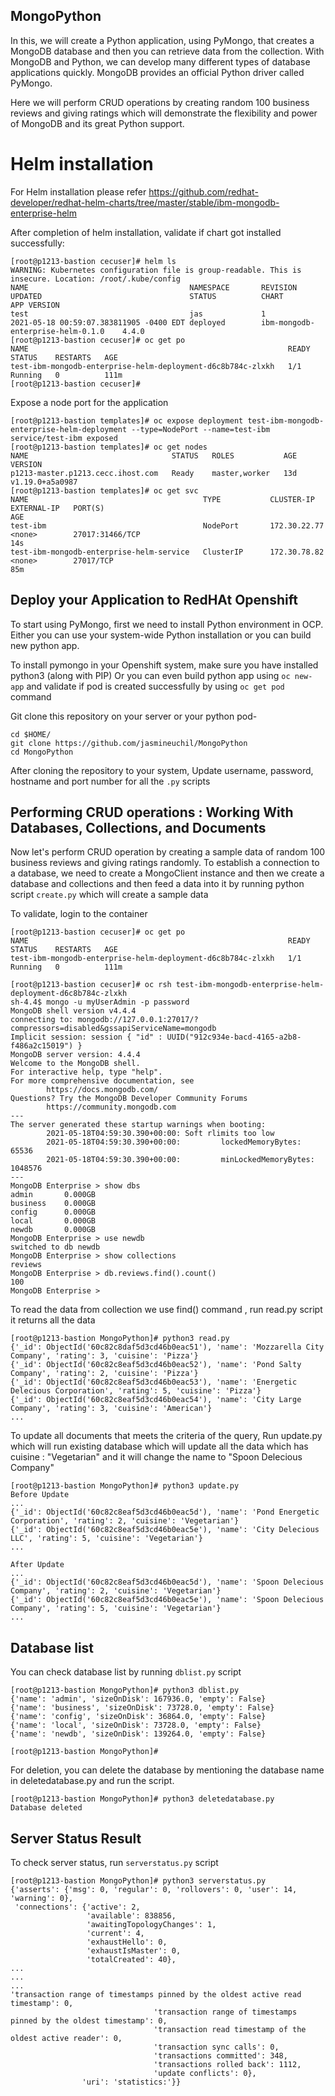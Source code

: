 ## MongoPython

In this, we will create a Python application, using PyMongo, that creates a MongoDB database and then you can retrieve data from the collection.
With MongoDB and Python, we can develop many different types of database applications quickly. MongoDB provides an official Python driver called PyMongo.

Here we will perform CRUD operations by creating random 100 business reviews and giving ratings which will demonstrate the flexibility and power of MongoDB and its great Python support.

# Helm installation

For Helm installation please refer https://github.com/redhat-developer/redhat-helm-charts/tree/master/stable/ibm-mongodb-enterprise-helm

After completion of helm installation, validate if chart got installed successfully:

```
[root@p1213-bastion cecuser]# helm ls
WARNING: Kubernetes configuration file is group-readable. This is insecure. Location: /root/.kube/config
NAME                                    NAMESPACE       REVISION        UPDATED                                 STATUS          CHART                                APP VERSION
test                                    jas             1               2021-05-18 00:59:07.383811905 -0400 EDT deployed        ibm-mongodb-enterprise-helm-0.1.0    4.4.0
[root@p1213-bastion cecuser]# oc get po
NAME                                                          READY   STATUS    RESTARTS   AGE
test-ibm-mongodb-enterprise-helm-deployment-d6c8b784c-zlxkh   1/1     Running   0          111m
[root@p1213-bastion cecuser]#

```

Expose a node port for the application
```
[root@p1213-bastion templates]# oc expose deployment test-ibm-mongodb-enterprise-helm-deployment --type=NodePort --name=test-ibm
service/test-ibm exposed
[root@p1213-bastion templates]# oc get nodes
NAME                                STATUS   ROLES           AGE   VERSION
p1213-master.p1213.cecc.ihost.com   Ready    master,worker   13d   v1.19.0+a5a0987
[root@p1213-bastion templates]# oc get svc
NAME                                       TYPE           CLUSTER-IP       EXTERNAL-IP   PORT(S)                                                                                                     AGE
test-ibm                                   NodePort       172.30.22.77     <none>        27017:31466/TCP                                                                                             14s
test-ibm-mongodb-enterprise-helm-service   ClusterIP      172.30.78.82     <none>        27017/TCP                                                                                                   85m
```



## Deploy your Application to RedHAt Openshift

To start using PyMongo, first we need to install Python environment in OCP. Either you can use your system-wide Python installation or you can build new python app.

To install pymongo in your Openshift system, make sure you have installed python3 (along with PIP) Or you can even build python app using `oc new-app` and validate if pod is created successfully by using `oc get pod` command

Git clone this repository on your server or your python pod-

```
cd $HOME/
git clone https://github.com/jasmineuchil/MongoPython
cd MongoPython
```
After cloning the repository to your system, Update username, password, hostname and port number for all the `.py` scripts

## Performing CRUD operations : Working With Databases, Collections, and Documents

Now let's perform CRUD operation by creating a sample data of random 100 business reviews and giving ratings randomly.
To establish a connection to a database, we need to create a MongoClient instance and then we create a database and collections and then feed a data into it by running python script `create.py` which will create a sample data

To validate, login to the container
```
[root@p1213-bastion cecuser]# oc get po
NAME                                                          READY   STATUS    RESTARTS   AGE
test-ibm-mongodb-enterprise-helm-deployment-d6c8b784c-zlxkh   1/1     Running   0          111m

[root@p1213-bastion cecuser]# oc rsh test-ibm-mongodb-enterprise-helm-deployment-d6c8b784c-zlxkh
sh-4.4$ mongo -u myUserAdmin -p password
MongoDB shell version v4.4.4
connecting to: mongodb://127.0.0.1:27017/?compressors=disabled&gssapiServiceName=mongodb
Implicit session: session { "id" : UUID("912c934e-bacd-4165-a2b8-f486a2c15019") }
MongoDB server version: 4.4.4
Welcome to the MongoDB shell.
For interactive help, type "help".
For more comprehensive documentation, see
        https://docs.mongodb.com/
Questions? Try the MongoDB Developer Community Forums
        https://community.mongodb.com
---
The server generated these startup warnings when booting:
        2021-05-18T04:59:30.390+00:00: Soft rlimits too low
        2021-05-18T04:59:30.390+00:00:         lockedMemoryBytes: 65536
        2021-05-18T04:59:30.390+00:00:         minLockedMemoryBytes: 1048576
---
MongoDB Enterprise > show dbs
admin       0.000GB
business    0.000GB
config      0.000GB
local       0.000GB
newdb       0.000GB
MongoDB Enterprise > use newdb
switched to db newdb
MongoDB Enterprise > show collections
reviews
MongoDB Enterprise > db.reviews.find().count()
100
MongoDB Enterprise >
```

To read the data from collection we use find() command , run read.py script it returns all the data
```
[root@p1213-bastion MongoPython]# python3 read.py
{'_id': ObjectId('60c82c8daf5d3cd46b0eac51'), 'name': 'Mozzarella City Company', 'rating': 3, 'cuisine': 'Pizza'}
{'_id': ObjectId('60c82c8eaf5d3cd46b0eac52'), 'name': 'Pond Salty Company', 'rating': 2, 'cuisine': 'Pizza'}
{'_id': ObjectId('60c82c8eaf5d3cd46b0eac53'), 'name': 'Energetic Delecious Corporation', 'rating': 5, 'cuisine': 'Pizza'}
{'_id': ObjectId('60c82c8eaf5d3cd46b0eac54'), 'name': 'City Large Company', 'rating': 3, 'cuisine': 'American'}
...

```

To update all documents that meets the criteria of the query, Run update.py which will run existing database which will update all the data which has cuisine : "Vegetarian" and it will change the name to "Spoon Delecious Company"

```
[root@p1213-bastion MongoPython]# python3 update.py
Before Update
...
{'_id': ObjectId('60c82c8eaf5d3cd46b0eac5d'), 'name': 'Pond Energetic Corporation', 'rating': 2, 'cuisine': 'Vegetarian'}
{'_id': ObjectId('60c82c8eaf5d3cd46b0eac5e'), 'name': 'City Delecious LLC', 'rating': 5, 'cuisine': 'Vegetarian'}
...

After Update
...
{'_id': ObjectId('60c82c8eaf5d3cd46b0eac5d'), 'name': 'Spoon Delecious Company', 'rating': 2, 'cuisine': 'Vegetarian'}
{'_id': ObjectId('60c82c8eaf5d3cd46b0eac5e'), 'name': 'Spoon Delecious Company', 'rating': 5, 'cuisine': 'Vegetarian'}
...
```

## Database list

You can check database list by running `dblist.py` script
```
[root@p1213-bastion MongoPython]# python3 dblist.py
{'name': 'admin', 'sizeOnDisk': 167936.0, 'empty': False}
{'name': 'business', 'sizeOnDisk': 73728.0, 'empty': False}
{'name': 'config', 'sizeOnDisk': 36864.0, 'empty': False}
{'name': 'local', 'sizeOnDisk': 73728.0, 'empty': False}
{'name': 'newdb', 'sizeOnDisk': 139264.0, 'empty': False}

[root@p1213-bastion MongoPython]#
```


For deletion, you can delete the database by mentioning the database name in deletedatabase.py and run the script.
```
[root@p1213-bastion MongoPython]# python3 deletedatabase.py
Database deleted
```
## Server Status Result

To check server status, run `serverstatus.py` script

```
[root@p1213-bastion MongoPython]# python3 serverstatus.py
{'asserts': {'msg': 0, 'regular': 0, 'rollovers': 0, 'user': 14, 'warning': 0},
 'connections': {'active': 2,
                 'available': 838856,
                 'awaitingTopologyChanges': 1,
                 'current': 4,
                 'exhaustHello': 0,
                 'exhaustIsMaster': 0,
                 'totalCreated': 40},
...
...
...
'transaction range of timestamps pinned by the oldest active read timestamp': 0,
                                'transaction range of timestamps pinned by the oldest timestamp': 0,
                                'transaction read timestamp of the oldest active reader': 0,
                                'transaction sync calls': 0,
                                'transactions committed': 348,
                                'transactions rolled back': 1112,
                                'update conflicts': 0},
                'uri': 'statistics:'}}
```
